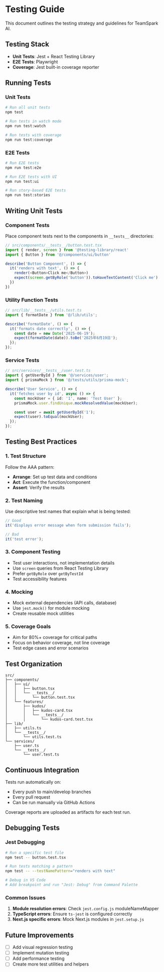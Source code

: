 # Testing Guide

This document outlines the testing strategy and guidelines for TeamSpark AI.

## Testing Stack

- **Unit Tests**: Jest + React Testing Library
- **E2E Tests**: Playwright
- **Coverage**: Jest built-in coverage reporter

## Running Tests

### Unit Tests

```bash
# Run all unit tests
npm test

# Run tests in watch mode
npm run test:watch

# Run tests with coverage
npm run test:coverage
```

### E2E Tests

```bash
# Run E2E tests
npm run test:e2e

# Run E2E tests with UI
npm run test:ui

# Run story-based E2E tests
npm run test:stories
```

## Writing Unit Tests

### Component Tests

Place component tests next to the components in `__tests__` directories:

```typescript
// src/components/__tests__/button.test.tsx
import { render, screen } from '@testing-library/react'
import { Button } from '@/components/ui/button'

describe('Button Component', () => {
  it('renders with text', () => {
    render(<Button>Click me</Button>)
    expect(screen.getByRole('button')).toHaveTextContent('Click me')
  })
})
```

### Utility Function Tests

```typescript
// src/lib/__tests__/utils.test.ts
import { formatDate } from '@/lib/utils';

describe('formatDate', () => {
  it('formats date correctly', () => {
    const date = new Date('2025-06-19');
    expect(formatDate(date)).toBe('2025年6月19日');
  });
});
```

### Service Tests

```typescript
// src/services/__tests__/user.test.ts
import { getUserById } from '@/services/user';
import { prismaMock } from '@/tests/utils/prisma-mock';

describe('User Service', () => {
  it('fetches user by id', async () => {
    const mockUser = { id: '1', name: 'Test User' };
    prismaMock.user.findUnique.mockResolvedValue(mockUser);

    const user = await getUserById('1');
    expect(user).toEqual(mockUser);
  });
});
```

## Testing Best Practices

### 1. Test Structure

Follow the AAA pattern:

- **Arrange**: Set up test data and conditions
- **Act**: Execute the function/component
- **Assert**: Verify the results

### 2. Test Naming

Use descriptive test names that explain what is being tested:

```typescript
// Good
it('displays error message when form submission fails');

// Bad
it('test error');
```

### 3. Component Testing

- Test user interactions, not implementation details
- Use `screen` queries from React Testing Library
- Prefer `getByRole` over `getByTestId`
- Test accessibility features

### 4. Mocking

- Mock external dependencies (API calls, database)
- Use `jest.mock()` for module mocking
- Create reusable mock utilities

### 5. Coverage Goals

- Aim for 80%+ coverage for critical paths
- Focus on behavior coverage, not line coverage
- Test edge cases and error scenarios

## Test Organization

```
src/
├── components/
│   ├── ui/
│   │   ├── button.tsx
│   │   └── __tests__/
│   │       └── button.test.tsx
│   └── features/
│       ├── kudos/
│       │   ├── kudos-card.tsx
│       │   └── __tests__/
│       │       └── kudos-card.test.tsx
├── lib/
│   ├── utils.ts
│   └── __tests__/
│       └── utils.test.ts
└── services/
    ├── user.ts
    └── __tests__/
        └── user.test.ts
```

## Continuous Integration

Tests run automatically on:

- Every push to main/develop branches
- Every pull request
- Can be run manually via GitHub Actions

Coverage reports are uploaded as artifacts for each test run.

## Debugging Tests

### Jest Debugging

```bash
# Run a specific test file
npm test -- button.test.tsx

# Run tests matching a pattern
npm test -- --testNamePattern="renders with text"

# Debug in VS Code
# Add breakpoint and run "Jest: Debug" from Command Palette
```

### Common Issues

1. **Module resolution errors**: Check `jest.config.js` moduleNameMapper
2. **TypeScript errors**: Ensure `ts-jest` is configured correctly
3. **Next.js specific errors**: Mock Next.js modules in `jest.setup.js`

## Future Improvements

- [ ] Add visual regression testing
- [ ] Implement mutation testing
- [ ] Add performance testing
- [ ] Create more test utilities and helpers
